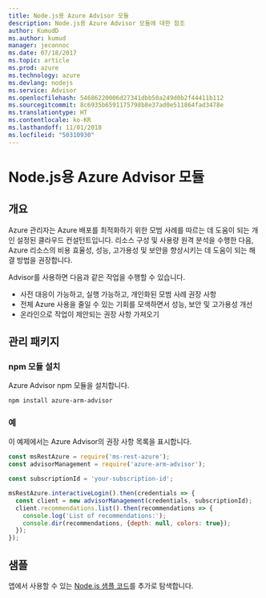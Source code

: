 ```yaml
---
title: Node.js용 Azure Advisor 모듈
description: Node.js용 Azure Advisor 모듈에 대한 참조
author: KumudD
ms.author: kumud
manager: jeconnoc
ms.date: 07/18/2017
ms.topic: article
ms.prod: azure
ms.technology: azure
ms.devlang: nodejs
ms.service: Advisor
ms.openlocfilehash: 54686220006d27341dbb50a249d0b2f44411b112
ms.sourcegitcommit: 8c6935b6591175798b8e37ad0e511864fad3478e
ms.translationtype: HT
ms.contentlocale: ko-KR
ms.lasthandoff: 11/01/2018
ms.locfileid: "50310930"
---
```

# <a name="azure-advisor-modules-for-nodejs"></a>Node.js용 Azure Advisor 모듈

## <a name="overview"></a>개요

Azure 관리자는 Azure 배포를 최적화하기 위한 모범 사례를 따르는 데 도움이 되는 개인 설정된 클라우드 컨설턴트입니다. 리소스 구성 및 사용량 원격 분석을 수행한 다음, Azure 리소스의 비용 효율성, 성능, 고가용성 및 보안을 향상시키는 데 도움이 되는 해결 방법을 권장합니다.

Advisor를 사용하면 다음과 같은 작업을 수행할 수 있습니다.
- 사전 대응이 가능하고, 실행 가능하고, 개인화된 모범 사례 권장 사항
- 전체 Azure 사용을 줄일 수 있는 기회를 모색하면서 성능, 보안 및 고가용성 개선
- 온라인으로 작업이 제안되는 권장 사항 가져오기

## <a name="management-package"></a>관리 패키지

### <a name="install-the-npm-module"></a>npm 모듈 설치

Azure Advisor npm 모듈을 설치합니다.

```bash
npm install azure-arm-advisor
```

### <a name="example"></a>예

이 예제에서는 Azure Advisor의 권장 사항 목록을 표시합니다.

```javascript
const msRestAzure = require('ms-rest-azure');
const advisorManagement = require('azure-arm-advisor');

const subscriptionId = 'your-subscription-id';

msRestAzure.interactiveLogin().then(credentials => {
  const client = new advisorManagement(credentials, subscriptionId);
  client.recommendations.list().then(recommendations => {
    console.log('List of recommendations:');
    console.dir(recommendations, {depth: null, colors: true});
  });
});
```

## <a name="samples"></a>샘플

앱에서 사용할 수 있는 [Node.js 샘플 코드](https://azure.microsoft.com/resources/samples/?platform=nodejs)를 추가로 탐색합니다.
